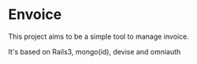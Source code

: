 Envoice
=======

This project aims to be a simple tool to manage invoice.

It's based on Rails3, mongo(id), devise and omniauth
